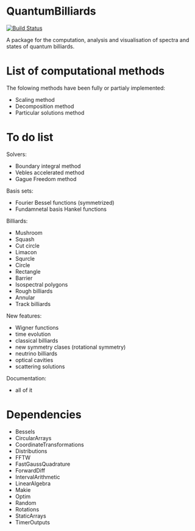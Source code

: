 # QuantumBilliards

[![Build Status](https://github.com/clozej/QuantumBilliards.jl/actions/workflows/CI.yml/badge.svg?branch=main)](https://github.com/clozej/QuantumBilliards.jl/actions/workflows/CI.yml?query=branch%3Amain)

A package for the computation, analysis and visualisation of spectra and states of quantum billiards. 

# List of computational methods
The folowing methods have been fully or partialy implemented:
- Scaling method 
- Decomposition method
- Particular solutions method
# To do list
Solvers:
- Boundary integral method
- Vebles accelerated method
- Gague Freedom method

Basis sets:
- Fourier Bessel functions (symmetrized)
- Fundamnetal basis Hankel functions

Billiards:
- Mushroom
- Squash
- Cut circle
- Limacon
- Squrcle
- Circle
- Rectangle
- Barrier
- Isospectral polygons
- Rough billiards
- Annular
- Track billiards

New features:
- Wigner functions
- time evolution
- classical billiards
- new symmetry clases (rotational symmetry)
- neutrino billiards
- optical cavities
- scattering solutions

Documentation:
- all of it


# Dependencies
- Bessels
- CircularArrays
- CoordinateTransformations
- Distributions
- FFTW 
- FastGaussQuadrature
- ForwardDiff
- IntervalArithmetic
- LinearAlgebra
- Makie
- Optim
- Random
- Rotations
- StaticArrays
- TimerOutputs